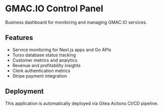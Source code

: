 # GMAC.IO Control Panel

Business dashboard for monitoring and managing GMAC.IO services.

## Features
- Service monitoring for Next.js apps and Go APIs
- Turso database status tracking
- Customer metrics and analytics
- Revenue and profitability insights
- Clerk authentication metrics
- Stripe payment integration

## Deployment
This application is automatically deployed via Gitea Actions CI/CD pipeline.
